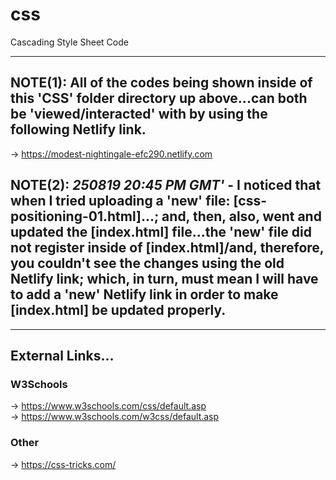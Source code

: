# css
Cascading Style Sheet Code

-----

## NOTE(1): All of the codes being shown inside of this 'CSS' folder directory up above...can both be 'viewed/interacted' with by using the following Netlify link.
 
-> https://modest-nightingale-efc290.netlify.com  

## NOTE(2): *250819 20:45 PM GMT'* - I noticed that when I tried uploading a 'new' file: [css-positioning-01.html]...; and, then, also, went and updated the [index.html] file...the 'new' file did not register inside of [index.html]/and, therefore, you couldn't see the changes using the old Netlify link; which, in turn, must mean I will have to add a 'new' Netlify link in order to make [index.html] be updated properly.

-----

## External Links...

### W3Schools

-> https://www.w3schools.com/css/default.asp  
-> https://www.w3schools.com/w3css/default.asp  

### Other

-> https://css-tricks.com/  

